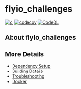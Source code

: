 # flyio_challenges

[![ci](https://github.com/Kerogi/flyio_challenges/actions/workflows/ci.yml/badge.svg)](https://github.com/Kerogi/flyio_challenges/actions/workflows/ci.yml)
[![codecov](https://codecov.io/gh/Kerogi/flyio_challenges/branch/main/graph/badge.svg)](https://codecov.io/gh/Kerogi/flyio_challenges)
[![CodeQL](https://github.com/Kerogi/flyio_challenges/actions/workflows/codeql-analysis.yml/badge.svg)](https://github.com/Kerogi/flyio_challenges/actions/workflows/codeql-analysis.yml)

## About flyio_challenges



## More Details

 * [Dependency Setup](README_dependencies.md)
 * [Building Details](README_building.md)
 * [Troubleshooting](README_troubleshooting.md)
 * [Docker](README_docker.md)
